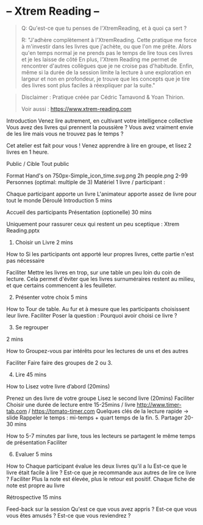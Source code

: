 # – Xtrem Reading –

> Q: Qu'est-ce que tu penses de l'XtremReading, et à quoi ça sert ?
> 
> R: "J'adhère complètement à l'XtremReading. Cette pratique me force à m'investir dans les livres que j'achète, 
> ou que l'on me prête. Alors qu'en temps normal je ne prends pas le temps de lire tous ces livres et je les laisse de côté
> En plus, l'Xtrem Reading me permet de rencontrer d'autres collègues que je ne croise pas d'habitude. 
> Enfin, même si la durée de la session limite la lecture à une exploration en largeur et non en profondeur,
> je trouve que les concepts que je tire des livres sont plus faciles à réexpliquer par la suite." 

> Disclaimer : Pratique créée par Cédric Tamavond & Yoan Thirion.
>
> Voir aussi : https://www.xtrem-reading.com
 
Introduction
Venez lire autrement, en cultivant votre intelligence collective
Vous avez des livres qui prennent la poussière ?
Vous avez vraiment envie de les lire mais vous ne trouvez pas le temps ?

Cet atelier est fait pour vous !
Venez apprendre à lire en groupe, et lisez 2 livres en 1 heure.

Public / Cible
Tout public


Format
Hand's on
750px-Simple_icon_time.svg.png 2h
people.png 2-99 Personnes
(optimal: multiple de 3)
Matériel
1 livre / participant :

Chaque participant apporte un livre
L'animateur apporte assez de livre pour tout le monde
Déroulé
Introduction
5 mins

Accueil des participants
Présentation (optionelle)
30 mins

Uniquement pour rassurer ceux qui restent un peu sceptique : Xtrem Reading.pptx
1. Choisir un Livre
   2 mins

How to
Si les participants ont apporté leur propres livres, cette partie n'est pas nécessaire

Faciliter
Mettre les livres en trop, sur une table un peu loin du coin de lecture. Cela permet d'éviter que les livres surnuméraires restent au milieu, et que certains commencent à les feuilleter.

2. Présenter votre choix
   5 mins

How to
Tour de table.
Au fur et à mesure que les participants choisissent leur livre.
Faciliter
Poser la question : Pourquoi avoir choisi ce livre ?

3. Se regrouper

2 mins

How to
Groupez-vous par intérêts pour les lectures de uns et des autres

Faciliter
Faire faire des groupes de 2 ou 3.

4. Lire
   45 mins

How to
Lisez votre livre d’abord (20mins)

Prenez un des livre de votre groupe
Lisez le second livre (20mins)
Faciliter
Choisir une durée de lecture entre 15-25mins / livre
http://www.timer-tab.com / https://tomato-timer.com
Quelques clés de la lecture rapide → slide
Rappeler le temps : mi-temps + quart temps de la fin.
5. Partager
   20-30 mins

How to
5-7 minutes par livre, tous les lecteurs se partagent le même temps de présentation
Faciliter


6. Evaluer
   5 mins

How to
Chaque participant évalue les deux livres qu'il a lu
Est-ce que le livre était facile à lire ?
Est-ce que je recommande aux autres de lire ce livre ?
Faciliter
Plus la note est élevée, plus le retour est positif.
Chaque fiche de note est propre au livre

Rétrospective
15 mins

Feed-back sur la session
Qu'est ce que vous avez appris ?
Est-ce que vous vous êtes amusés ?
Est-ce que vous reviendrez ?
